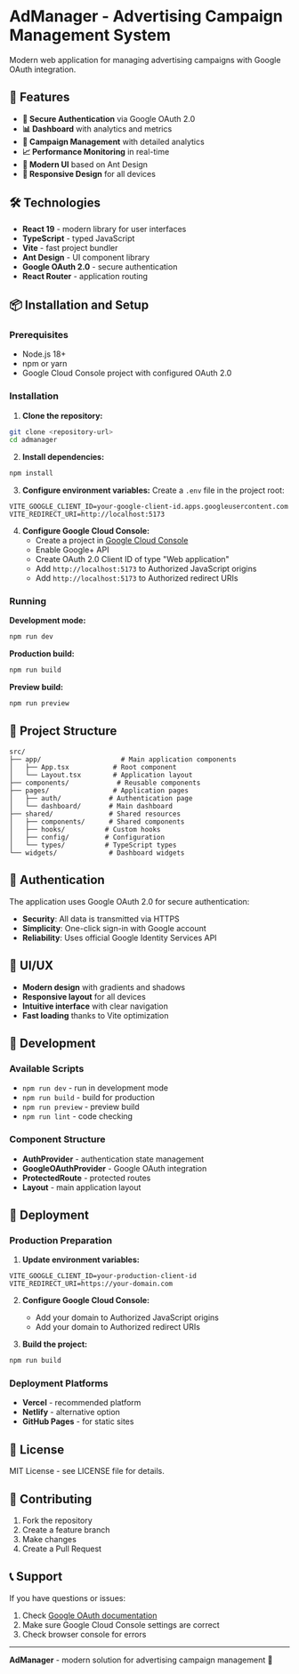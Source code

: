 # AdManager - Advertising Campaign Management System

Modern web application for managing advertising campaigns with Google OAuth integration.

## 🚀 Features

- **🔐 Secure Authentication** via Google OAuth 2.0
- **📊 Dashboard** with analytics and metrics
- **🎯 Campaign Management** with detailed analytics
- **📈 Performance Monitoring** in real-time
- **🎨 Modern UI** based on Ant Design
- **📱 Responsive Design** for all devices

## 🛠 Technologies

- **React 19** - modern library for user interfaces
- **TypeScript** - typed JavaScript
- **Vite** - fast project bundler
- **Ant Design** - UI component library
- **Google OAuth 2.0** - secure authentication
- **React Router** - application routing

## 📦 Installation and Setup

### Prerequisites

- Node.js 18+ 
- npm or yarn
- Google Cloud Console project with configured OAuth 2.0

### Installation

1. **Clone the repository:**
```bash
git clone <repository-url>
cd admanager
```

2. **Install dependencies:**
```bash
npm install
```

3. **Configure environment variables:**
Create a `.env` file in the project root:
```env
VITE_GOOGLE_CLIENT_ID=your-google-client-id.apps.googleusercontent.com
VITE_REDIRECT_URI=http://localhost:5173
```

4. **Configure Google Cloud Console:**
   - Create a project in [Google Cloud Console](https://console.cloud.google.com/)
   - Enable Google+ API
   - Create OAuth 2.0 Client ID of type "Web application"
   - Add `http://localhost:5173` to Authorized JavaScript origins
   - Add `http://localhost:5173` to Authorized redirect URIs

### Running

**Development mode:**
```bash
npm run dev
```

**Production build:**
```bash
npm run build
```

**Preview build:**
```bash
npm run preview
```

## 📁 Project Structure

```
src/
├── app/                    # Main application components
│   ├── App.tsx           # Root component
│   └── Layout.tsx        # Application layout
├── components/            # Reusable components
├── pages/                # Application pages
│   ├── auth/            # Authentication page
│   └── dashboard/       # Main dashboard
├── shared/              # Shared resources
│   ├── components/      # Shared components
│   ├── hooks/          # Custom hooks
│   ├── config/         # Configuration
│   └── types/          # TypeScript types
└── widgets/             # Dashboard widgets
```

## 🔐 Authentication

The application uses Google OAuth 2.0 for secure authentication:

- **Security**: All data is transmitted via HTTPS
- **Simplicity**: One-click sign-in with Google account
- **Reliability**: Uses official Google Identity Services API

## 🎨 UI/UX

- **Modern design** with gradients and shadows
- **Responsive layout** for all devices
- **Intuitive interface** with clear navigation
- **Fast loading** thanks to Vite optimization

## 🔧 Development

### Available Scripts

- `npm run dev` - run in development mode
- `npm run build` - build for production
- `npm run preview` - preview build
- `npm run lint` - code checking

### Component Structure

- **AuthProvider** - authentication state management
- **GoogleOAuthProvider** - Google OAuth integration
- **ProtectedRoute** - protected routes
- **Layout** - main application layout

## 🚀 Deployment

### Production Preparation

1. **Update environment variables:**
```env
VITE_GOOGLE_CLIENT_ID=your-production-client-id
VITE_REDIRECT_URI=https://your-domain.com
```

2. **Configure Google Cloud Console:**
   - Add your domain to Authorized JavaScript origins
   - Add your domain to Authorized redirect URIs

3. **Build the project:**
```bash
npm run build
```

### Deployment Platforms

- **Vercel** - recommended platform
- **Netlify** - alternative option
- **GitHub Pages** - for static sites

## 📄 License

MIT License - see LICENSE file for details.

## 🤝 Contributing

1. Fork the repository
2. Create a feature branch
3. Make changes
4. Create a Pull Request

## 📞 Support

If you have questions or issues:

1. Check [Google OAuth documentation](https://developers.google.com/identity/protocols/oauth2)
2. Make sure Google Cloud Console settings are correct
3. Check browser console for errors

---

**AdManager** - modern solution for advertising campaign management 🚀 